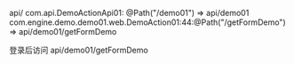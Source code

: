 api/
com.api.DemoActionApi01: @Path("/demo01") => api/demo01
com.engine.demo.demo01.web.DemoAction01:44:@Path("/getFormDemo") => api/demo01/getFormDemo 
    

登录后访问 api/demo01/getFormDemo